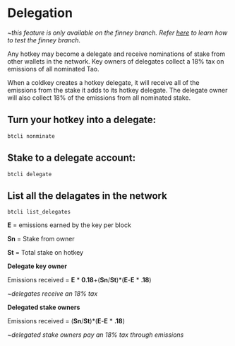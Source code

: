 # Delegation

*~this feature is only available on the finney branch. Refer [here](https://www.notion.so/Finney-How-to-test-5abffaaf28934f4a88c615c72d9bf083) to learn how to test the finney branch.*

Any hotkey may become a delegate and receive nominations of stake from other wallets in the network. Key owners of delegates collect a 18% tax on emissions of all nominated Tao. 

When a coldkey creates a hotkey delegate, it will receive all of the emissions from the stake it adds to its hotkey delegate. The delegate owner will also collect 18% of the emissions from all nominated stake. 

## Turn your hotkey into a delegate:
```
btcli nonminate
```

## Stake to a delegate account:
```
btcli delegate
```

## List all the delagates in the network
```
btcli list_delegates
```



**E** = emissions earned by the key per block

**Sn** = Stake from owner

**St** = Total stake on hotkey

**Delegate key owner**

Emissions received = **E** * **0.18**+(**Sn**/**St**)*(**E**-**E** * **.18**)

*~delegates receive an 18% tax*

**Delegated stake owners**

Emissions received = (**Sn**/**St**)*(**E**-**E** * **.18**)

*~delegated stake owners pay an 18% tax through emissions*

